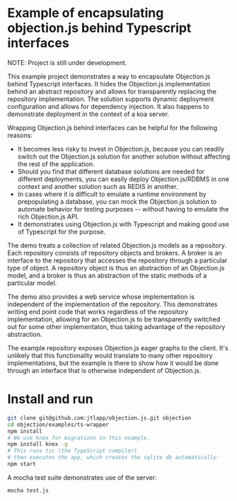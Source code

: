 # Example of encapsulating objection.js behind Typescript interfaces

NOTE: Project is still under development.

This example project demonstrates a way to encapsulate Objection.js behind Typescript interfaces. It hides the Objection.js implementation behind an abstract repository and allows for transparently replacing the repository implementation. The solution supports dynamic deployment configuration and allows for dependency injection. It also happens to demonstrate deployment in the context of a koa server.

Wrapping Objection.js behind interfaces can be helpful for the following reasons:

- It becomes less risky to invest in Objection.js, because you can readily switch out the Objection.js solution for another solution without affecting the rest of the application.
- Should you find that different database solutions are needed for different deployments, you can easily deploy Objection.js/RDBMS in one context and another solution such as REDIS in another.
- In cases where it is difficult to emulate a runtime environment by prepopulating a database, you can mock the Objection.js solution to automate behavior for testing purposes -- without having to emulate the rich Objection.js API.
- It demonstrates using Objection.js with Typescript and making good use of Typescript for the purpose.

The demo treats a collection of related Objection.js models as a repository. Each repository consists of repository objects and brokers. A broker is an interface to the repository that accesses the repository through a particular type of object. A repository object is thus an abstraction of an Objection.js model, and a broker is thus an abstraction of the static methods of a particular model.

The demo also provides a web service whose implementation is independent of the implementation of the repository. This demonstrates writing end point code that works regardless of the repository implementation, allowing for an Objection.js to be transparently switched out for some other implementaton, thus taking advantage of the repository abstraction.

The example repository exposes Objection.js eager graphs to the client. It's unlikely that this functionality would translate to many other repository implementations, but the example is there to show how it would be done through an interface that is otherwise independent of Objection.js.

# Install and run

```sh
git clone git@github.com:jtlapp/objection.js.git objection
cd objection/examples/ts-wrapper
npm install
# We use knex for migrations in this example.
npm install knex -g
# This runs tsc (the TypeScript compiler)
# then executes the app, which creates the sqlite db automatically:
npm start
```

A mocha test suite demonstrates use of the server:

```sh
mocha test.js
```

